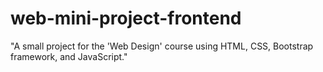 # web-mini-project-frontend
"A small project for the 'Web Design' course using HTML, CSS, Bootstrap framework, and JavaScript."
